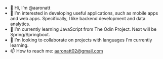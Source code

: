 - 👋 Hi, I’m @aaronatt
- 👀 I’m interested in developing useful applications, such as mobile apps and web apps. Specifically, I like backend development and data analytics.
- 🌱 I’m currently learning JavaScript from The Odin Project. Next will be Spring/Springboot.
- 💞️ I’m looking to collaborate on projects with languages I'm currently learning.
- 📫 How to reach me: aaronatt02@gmail.com

<!---
aaronatt/aaronatt is a ✨ special ✨ repository because its `README.md` (this file) appears on your GitHub profile.
You can click the Preview link to take a look at your changes.
--->
